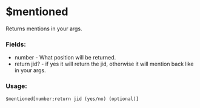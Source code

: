 # $mentioned

Returns mentions in your args.

### Fields:

* number - What position will be returned.
* return jid? - if yes it will return the jid, otherwise it will mention back like in your args.

### Usage:

```
$mentioned[number;return jid (yes/no) (optional)]
```
